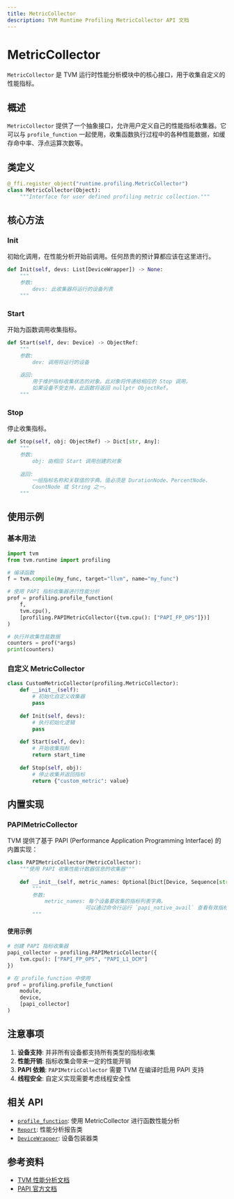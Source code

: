 ```yaml
---
title: MetricCollector
description: TVM Runtime Profiling MetricCollector API 文档
---
```


# MetricCollector

`MetricCollector` 是 TVM 运行时性能分析模块中的核心接口，用于收集自定义的性能指标。

## 概述

`MetricCollector` 提供了一个抽象接口，允许用户定义自己的性能指标收集器。它可以与 `profile_function` 一起使用，收集函数执行过程中的各种性能数据，如缓存命中率、浮点运算次数等。

## 类定义

```python
@_ffi.register_object("runtime.profiling.MetricCollector")
class MetricCollector(Object):
    """Interface for user defined profiling metric collection."""
```

## 核心方法

### Init

初始化调用，在性能分析开始前调用。任何昂贵的预计算都应该在这里进行。

```python
def Init(self, devs: List[DeviceWrapper]) -> None:
    """
    参数:
        devs: 此收集器将运行的设备列表
    """
```

### Start

开始为函数调用收集指标。

```python
def Start(self, dev: Device) -> ObjectRef:
    """
    参数:
        dev: 调用将运行的设备
    
    返回:
        用于维护指标收集状态的对象。此对象将传递给相应的 Stop 调用。
        如果设备不受支持，此函数将返回 nullptr ObjectRef。
    """
```

### Stop

停止收集指标。

```python
def Stop(self, obj: ObjectRef) -> Dict[str, Any]:
    """
    参数:
        obj: 由相应 Start 调用创建的对象
    
    返回:
        一组指标名称和关联值的字典。值必须是 DurationNode、PercentNode、
        CountNode 或 String 之一。
    """
```

## 使用示例

### 基本用法

```python
import tvm
from tvm.runtime import profiling

# 编译函数
f = tvm.compile(my_func, target="llvm", name="my_func")

# 使用 PAPI 指标收集器进行性能分析
prof = profiling.profile_function(
    f,
    tvm.cpu(),
    [profiling.PAPIMetricCollector({tvm.cpu(): ["PAPI_FP_OPS"]})]
)

# 执行并收集性能数据
counters = prof(*args)
print(counters)
```

### 自定义 MetricCollector

```python
class CustomMetricCollector(profiling.MetricCollector):
    def __init__(self):
        # 初始化自定义收集器
        pass
    
    def Init(self, devs):
        # 执行初始化逻辑
        pass
    
    def Start(self, dev):
        # 开始收集指标
        return start_time
    
    def Stop(self, obj):
        # 停止收集并返回指标
        return {"custom_metric": value}
```

## 内置实现

### PAPIMetricCollector

TVM 提供了基于 PAPI (Performance Application Programming Interface) 的内置实现：

```python
class PAPIMetricCollector(MetricCollector):
    """使用 PAPI 收集性能计数器信息的收集器"""
    
    def __init__(self, metric_names: Optional[Dict[Device, Sequence[str]]] = None):
        """
        参数:
            metric_names: 每个设备要收集的指标列表字典。
                         可以通过命令行运行 `papi_native_avail` 查看有效指标列表。
        """
```

#### 使用示例

```python
# 创建 PAPI 指标收集器
papi_collector = profiling.PAPIMetricCollector({
    tvm.cpu(): ["PAPI_FP_OPS", "PAPI_L1_DCM"]
})

# 在 profile_function 中使用
prof = profiling.profile_function(
    module,
    device,
    [papi_collector]
)
```

## 注意事项

1. **设备支持**: 并非所有设备都支持所有类型的指标收集
2. **性能开销**: 指标收集会带来一定的性能开销
3. **PAPI 依赖**: `PAPIMetricCollector` 需要 TVM 在编译时启用 PAPI 支持
4. **线程安全**: 自定义实现需要考虑线程安全性

## 相关 API

- [`profile_function`](./profile-function): 使用 MetricCollector 进行函数性能分析
- [`Report`](./report): 性能分析报告类
- [`DeviceWrapper`](./device-wrapper): 设备包装器类

## 参考资料

- [TVM 性能分析文档](https://tvm.apache.org/docs/how_to/profile_and_tune/index.html)
- [PAPI 官方文档](http://icl.utk.edu/papi/)